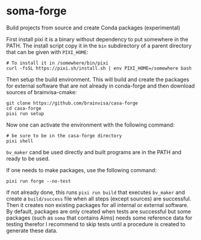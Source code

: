 # soma-forge
Build projects from source and create Conda packages (experimental)

First install pixi it is a binary without dependency to put somewhere in the PATH. The install script copy it in the `bin` subdirectory of a parent directory that can be given with `PIXI_HOME`:

```
# To install it in /somewhere/bin/pixi
curl -fsSL https://pixi.sh/install.sh | env PIXI_HOME=/somewhere bash
```

Then setup the build environment. This will build and create the packages for external software that are not already in conda-forge and then download sources of brainvisa-cmake:
```
git clone https://github.com/brainvisa/casa-forge
cd casa-forge
pixi run setup
```

Now one can activate the environment with the following command:
```
# be sure to be in the casa-forge directory
pixi shell
```

`bv_maker` cand be used directly and built programs are in the PATH and ready to be used.

If one needs to make packages, use the following command:

```
pixi run forge --no-test
```

If not already done, this runs `pixi run build` that executes `bv_maker` and create a `build/success` file when all steps (except sources) are successful. Then it creates non existing packages for all internal or external software. By default, packages are only created when tests are successful but some packages (such as `soma` that contains Aims) needs some reference data for testing therefor I recommend to skip tests until a procedure is created to generate these data.
